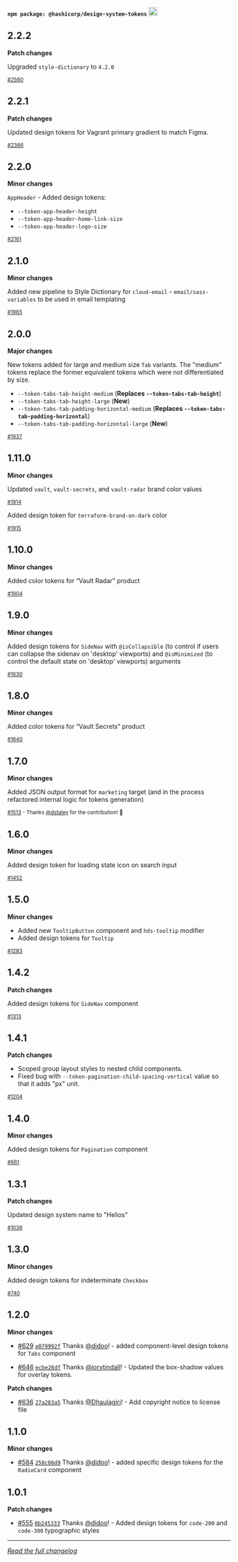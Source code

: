 <!--
 Copyright (c) HashiCorp, Inc.
 SPDX-License-Identifier: MPL-2.0
-->

<!-- THIS IS AN AUTOGENERATED FILE. DO NOT EDIT THIS FILE DIRECTLY. -->

<p class="doc-whats-new-changelog-npm-info">
  <strong><code>npm package: @hashicorp/design-system-tokens</code></strong>
  <a href="https://badge.fury.io/js/%40hashicorp%2Fdesign-system-tokens">
    <img src="https://badge.fury.io/js/%40hashicorp%2Fdesign-system-tokens.svg" alt="npm version" height="20">
  </a>
</p>

## 2.2.2

**Patch changes**

Upgraded `style-dictionary` to `4.2.0`

<small class="doc-whats-new-changelog-metadata">[#2560](https://github.com/hashicorp/design-system/pull/2560)</small>

<div class="doc-whats-new-changelog-separator"></div>

## 2.2.1

**Patch changes**

Updated design tokens for Vagrant primary gradient to match Figma.

<small class="doc-whats-new-changelog-metadata">[#2366](https://github.com/hashicorp/design-system/pull/2366)</small>

<div class="doc-whats-new-changelog-separator"></div>

## 2.2.0

**Minor changes**

`AppHeader` - Added design tokens:

- `--token-app-header-height`
- `--token-app-header-home-link-size`
- `--token-app-header-logo-size`

<small class="doc-whats-new-changelog-metadata">[#2161](https://github.com/hashicorp/design-system/pull/2161)</small>

<div class="doc-whats-new-changelog-separator"></div>

## 2.1.0

**Minor changes**

Added new pipeline to Style Dictionary for `cloud-email` - `email/sass-variables` to be used in email templating

<small class="doc-whats-new-changelog-metadata">[#1965](https://github.com/hashicorp/design-system/pull/1965)</small>

<div class="doc-whats-new-changelog-separator"></div>

## 2.0.0

**Major changes**

New tokens added for large and medium size `Tab` variants. The "medium" tokens replace the former equivalent tokens which were not differentiated by size.

- `--token-tabs-tab-height-medium` (**Replaces `--token-tabs-tab-height`**)
- `--token-tabs-tab-height-large` (**New**)
- `--token-tabs-tab-padding-horizontal-medium` (**Replaces `--token-tabs-tab-padding-horizontal`**)
- `--token-tabs-tab-padding-horizontal-large` (**New**)

<small class="doc-whats-new-changelog-metadata">[#1937](https://github.com/hashicorp/design-system/pull/1937)</small>

<div class="doc-whats-new-changelog-separator"></div>

## 1.11.0

**Minor changes**

Updated `vault`, `vault-secrets`, and `vault-radar` brand color values

<small class="doc-whats-new-changelog-metadata">[#1914](https://github.com/hashicorp/design-system/pull/1914)</small>

<div class="doc-whats-new-changelog-separator"></div>

Added design token for `terraform-brand-on-dark` color

<small class="doc-whats-new-changelog-metadata">[#1915](https://github.com/hashicorp/design-system/pull/1915)</small>

<div class="doc-whats-new-changelog-separator"></div>

## 1.10.0

**Minor changes**

Added color tokens for “Vault Radar” product

<small class="doc-whats-new-changelog-metadata">[#1904](https://github.com/hashicorp/design-system/pull/1904)</small>

<div class="doc-whats-new-changelog-separator"></div>

## 1.9.0

**Minor changes**

Added design tokens for `SideNav` with `@isCollapsible` (to control if users can collapse the sidenav on 'desktop' viewports) and `@isMinimized` (to control the default state on 'desktop' viewports) arguments

<small class="doc-whats-new-changelog-metadata">[#1630](https://github.com/hashicorp/design-system/pull/1630)</small>

## 1.8.0

**Minor changes**

Added color tokens for “Vault Secrets” product

<small class="doc-whats-new-changelog-metadata">[#1640](https://github.com/hashicorp/design-system/pull/1640)</small>

## 1.7.0

**Minor changes**

Added JSON output format for `marketing` target (and in the process refactored internal logic for tokens generation)

<small class="doc-whats-new-changelog-metadata">[#1513](https://github.com/hashicorp/design-system/pull/1513) - Thanks [@dstaley](https://github.com/dstaley) for the contribution! 🙏 </small>

## 1.6.0

**Minor changes**

Added design token for loading state icon on search input

<small class="doc-whats-new-changelog-metadata">[#1452](https://github.com/hashicorp/design-system/pull/1452)</small>

## 1.5.0

**Minor changes**

- Added new `TooltipButton` component and `hds-tooltip` modifier
- Added design tokens for `Tooltip`

<small class="doc-whats-new-changelog-metadata">[#1283](https://github.com/hashicorp/design-system/pull/1283)</small>

## 1.4.2

**Patch changes**

Added design tokens for `SideNav` component

<small class="doc-whats-new-changelog-metadata">[#1313](https://github.com/hashicorp/design-system/pull/1313)</small>

## 1.4.1

**Patch changes**

- Scoped group layout styles to nested child components.
- Fixed bug with `--token-pagination-child-spacing-vertical` value so that it adds "px" unit.

<small class="doc-whats-new-changelog-metadata">[#1204](https://github.com/hashicorp/design-system/pull/1204)</small>

## 1.4.0

**Minor changes**

Added design tokens for `Pagination` component

<small class="doc-whats-new-changelog-metadata">[#661](https://github.com/hashicorp/design-system/pull/661)</small>

## 1.3.1

**Patch changes**

Updated design system name to "Helios"

<small class="doc-whats-new-changelog-metadata">[#1036](https://github.com/hashicorp/design-system/pull/1036)</small>

## 1.3.0

**Minor changes**

Added design tokens for indeterminate `Checkbox`

<small class="doc-whats-new-changelog-metadata">[#740](https://github.com/hashicorp/design-system/pull/740)</small>

## 1.2.0

**Minor changes**

- [#629](https://github.com/hashicorp/design-system/pull/629) [`a079992f`](https://github.com/hashicorp/design-system/commit/a079992fbbed11812fcf4cdd4409a00fa2d246f1) Thanks [@didoo](https://github.com/didoo)! - added component-level design tokens for `Tabs` component

* [#646](https://github.com/hashicorp/design-system/pull/646) [`ecbe26df`](https://github.com/hashicorp/design-system/commit/ecbe26df6bdbaf7b4f00c70d016eead0da9168f0) Thanks [@jorytindall](https://github.com/jorytindall)! - Updated the box-shadow values for overlay tokens.

**Patch changes**

- [#636](https://github.com/hashicorp/design-system/pull/636) [`27a283a5`](https://github.com/hashicorp/design-system/commit/27a283a52c2828b32c282401f91df9bd929f9dda) Thanks [@Dhaulagiri](https://github.com/Dhaulagiri)! - Add copyright notice to license file

## 1.1.0

**Minor changes**

- [#584](https://github.com/hashicorp/design-system/pull/584) [`258c06d9`](https://github.com/hashicorp/design-system/commit/258c06d952d41696bb8c5b4bab19eb46e4612cdc) Thanks [@didoo](https://github.com/didoo)! - added specific design tokens for the `RadioCard` component

## 1.0.1

**Patch changes**

- [#555](https://github.com/hashicorp/design-system/pull/555) [`0b245333`](https://github.com/hashicorp/design-system/commit/0b24533369ccc2d02aa5c6c8b8ba4f722e07d236) Thanks [@didoo](https://github.com/didoo)! - Added design tokens for `code-200` and `code-300` typographic styles


---

_[Read the full changelog](https://github.com/hashicorp/design-system/blob/main/packages/tokens/CHANGELOG.md)_